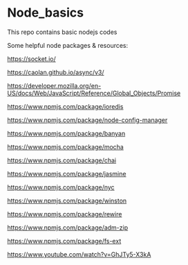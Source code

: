 # Node_basics
This repo contains basic nodejs codes

Some helpful node packages & resources: 

https://socket.io/

https://caolan.github.io/async/v3/

https://developer.mozilla.org/en-US/docs/Web/JavaScript/Reference/Global_Objects/Promise

https://www.npmjs.com/package/ioredis

https://www.npmjs.com/package/node-config-manager

https://www.npmjs.com/package/banyan

https://www.npmjs.com/package/mocha

https://www.npmjs.com/package/chai

https://www.npmjs.com/package/jasmine

https://www.npmjs.com/package/nyc

https://www.npmjs.com/package/winston

https://www.npmjs.com/package/rewire

https://www.npmjs.com/package/adm-zip

https://www.npmjs.com/package/fs-ext

https://www.youtube.com/watch?v=GhJTy5-X3kA
